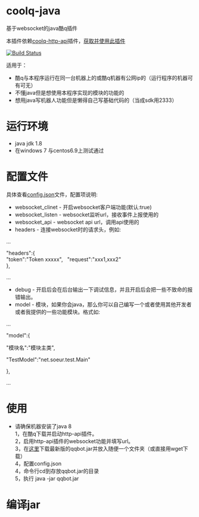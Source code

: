 # coolq-java
基于websocket的java酷q插件

本插件依赖[coolq-http-api](https://github.com/richardchien/coolq-http-api)插件，[获取并使用此插件](https://richardchien.github.io/coolq-http-api/3.4/#/)

[![Build Status](https://travis-ci.org/juzi5201314/coolq-java.svg?branch=master)](https://travis-ci.org/juzi5201314/coolq-java)

适用于：
* 酷q与本程序运行在同一台机器上的或酷q机器有公网ip的（运行程序的机器可有可无）
* 不懂java但是想使用本程序实现的模块的功能的
* 想用java写机器人功能但是懒得自己写基础代码的（当成sdk用2333）

# 运行环境
* java jdk 1.8  
* 在windows 7 与centos6.9上测试通过

# 配置文件
具体查看[config.json](https://github.com/juzi5201314/coolq-java/blob/master/config.json)文件，配置项说明:
* websocket_clinet - 开启websocket客户端功能(默认:true)
* websocket_listen - websocket监听url，接收事件上报使用的
* websocket_api - websocket api url，调用api使用的
* headers - 连接websocket时的请求头，例如: 

…   

"headers":{  
"token":"Token xxxxx",  
"request":"xxx1,xxx2"  
},  

…  

* debug - 开启后会在后台输出一下调试信息，并且开启后会把一些不致命的报错输出。
* model - 模块，如果你会java，那么你可以自己编写一个或者使用其他开发者或者我提供的一些功能模块。格式如:  

…  

"model":{  

"模块名":"模块主类",

"TestModel":"net.soeur.test.Main"

},  

…
  
# 使用
* 请确保机器安装了java 8  
 1，在酷q下载并启动http-api插件。  
 2，启用http-api插件的websocket功能并填写url。  
 3，在[这里](https://github.com/juzi5201314/coolq-java/releases)下载最新版的qqbot.jar并放入随便一个文件夹（或直接用wget下载）  
 4，配置config.json  
 4，命令行cd到存放qqbot.jar的目录  
 5，执行 java -jar qqbot.jar  

# 编译jar
